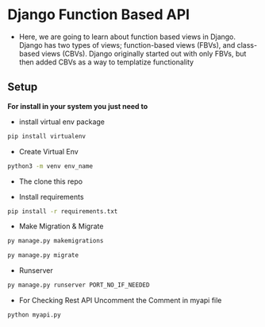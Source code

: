 # Django Function Based API

- Here, we are going to learn about function based views in Django. Django has two types of views; function-based views (FBVs), and class-based views (CBVs). Django originally started out with only FBVs, but then added CBVs as a way to templatize functionality


## Setup

**For install in your system you just need to**
- install virtual env package

```sh
pip install virtualenv
```



- Create Virtual Env 
```sh
python3 -m venv env_name
```
- The clone this repo

- Install requirements 
```sh
pip install -r requirements.txt
```
- Make Migration & Migrate
```sh
py manage.py makemigrations

py manage.py migrate
```
- Runserver
```sh
py manage.py runserver PORT_NO_IF_NEEDED
```
- For Checking Rest API Uncomment the Comment in myapi file
```sh
python myapi.py
```

